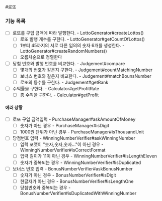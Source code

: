 #로또

### 기능 목록

- [ ] 로또를 구입 금액에 따라 발행한다. - LottoGenerator#createLottos()
  - [ ] 로또 발행 개수를 구한다. - LottoGenerator#getCountOfLottos()
  - [ ] 1부터 45까지의 서로 다른 임의의 숫자 6개를 생성한다. - LottoGenerator#createRandomNumbers()
  - [ ] 오름차순으로 정렬한다
- [ ] 당첨 번호와 발행 번호를 비교한다. - Judgement#compare
  - [ ] 몇개의 번호가 같은지 구한다. - Judgement#countMatchingNumber
  - [ ] 보너스 번호와 같은지 비교한다. - Judgement#matchBounsNumber
  - [ ] 로또의 등수를 구한다. - Judgement#getRank
- [ ] 수익률을 구한다. - Calculator#getProfitRate
  - [ ] 총 수익을 구한다. - Calculator#getProfit

#### 에러 상황
- [ ] 로또 구입 금액입력 - PurchaseManager#askAmountOfMoney
  - [ ] 숫자가 아닌 경우 - PurchaseManager#isDigit
  - [ ] 1000원 단위가 아닌 경우 - PurchaseManager#isThousandUnit
- [ ] 당첨번호 입력 - WinningNumberVerifier#askWinningNumber
  - [ ] 입력 포맷이 "숫자,숫자,숫자..."이 아닌 경우 - WinningNumberVerifier#isCorrectFormat
  - [ ] 입력 길이가 11이 아닌 경우 - WinningNumberVerifier#isLengthEleven
  - [ ] 숫자가 중복되는 경우 - WinningNumberVerifier#isDuplicated
- [ ] 보너스 번호 입력 - BonusNumberVerifier#askBonusNumber
  - [ ] 숫자가 아닌 경우 - BonusNumberVerifier#isDigit
  - [ ] 한글자가 아닌 경우 - BonusNumberVerifier#isLengthOne
  - [ ] 당첨번호와 중복되는 경우 - BonusNumberVerifier#isDuplicatedWithWinningNumber